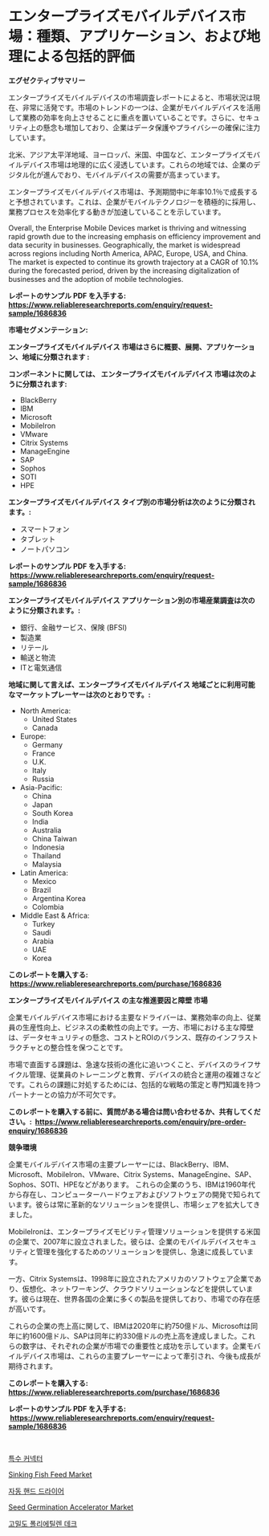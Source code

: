 <p><h1>エンタープライズモバイルデバイス市場：種類、アプリケーション、および地理による包括的評価</h1></p><p><strong>エグゼクティブサマリー</strong></p>
<p><p>エンタープライズモバイルデバイスの市場調査レポートによると、市場状況は現在、非常に活発です。市場のトレンドの一つは、企業がモバイルデバイスを活用して業務の効率を向上させることに重点を置いていることです。さらに、セキュリティ上の懸念も増加しており、企業はデータ保護やプライバシーの確保に注力しています。</p><p>北米、アジア太平洋地域、ヨーロッパ、米国、中国など、エンタープライズモバイルデバイス市場は地理的に広く浸透しています。これらの地域では、企業のデジタル化が進んでおり、モバイルデバイスの需要が高まっています。</p><p>エンタープライズモバイルデバイス市場は、予測期間中に年率10.1％で成長すると予想されています。これは、企業がモバイルテクノロジーを積極的に採用し、業務プロセスを効率化する動きが加速していることを示しています。</p><p>Overall, the Enterprise Mobile Devices market is thriving and witnessing rapid growth due to the increasing emphasis on efficiency improvement and data security in businesses. Geographically, the market is widespread across regions including North America, APAC, Europe, USA, and China. The market is expected to continue its growth trajectory at a CAGR of 10.1% during the forecasted period, driven by the increasing digitalization of businesses and the adoption of mobile technologies.</p></p>
<p><strong>レポートのサンプル PDF を入手する: <a href="https://www.reliableresearchreports.com/enquiry/request-sample/1686836">https://www.reliableresearchreports.com/enquiry/request-sample/1686836</a></strong></p>
<p><strong>市場セグメンテーション:</strong></p>
<p><strong> エンタープライズモバイルデバイス 市場はさらに概要、展開、アプリケーション、地域に分類されます :</strong></p>
<p><strong>コンポーネントに関しては、 エンタープライズモバイルデバイス 市場は次のように分類されます: &nbsp;</strong></p>
<p><ul><li>BlackBerry</li><li>IBM</li><li>Microsoft</li><li>MobileIron</li><li>VMware</li><li>Citrix Systems</li><li>ManageEngine</li><li>SAP</li><li>Sophos</li><li>SOTI</li><li>HPE</li></ul></p>
<p><strong> エンタープライズモバイルデバイス タイプ別の市場分析は次のように分類されます。:</strong></p>
<p><ul><li>スマートフォン</li><li>タブレット</li><li>ノートパソコン</li></ul></p>
<p><strong>レポートのサンプル PDF を入手する: &nbsp;<a href="https://www.reliableresearchreports.com/enquiry/request-sample/1686836">https://www.reliableresearchreports.com/enquiry/request-sample/1686836</a></strong></p>
<p><strong> エンタープライズモバイルデバイス アプリケーション別の市場産業調査は次のように分類されます。:</strong></p>
<p><ul><li>銀行、金融サービス、保険 (BFSI)</li><li>製造業</li><li>リテール</li><li>輸送と物流</li><li>ITと電気通信</li></ul></p>
<p><strong>地域に関して言えば、エンタープライズモバイルデバイス 地域ごとに利用可能なマーケットプレーヤーは次のとおりです。:</strong></p>
<p><ul>
    <li>
        North America:
        <ul>
            <li>United States</li>
            <li>Canada</li>
        </ul>
    </li>
    <li>
        Europe:
        <ul>
            <li>Germany</li>
            <li>France</li>
            <li>U.K.</li>
            <li>Italy</li>
            <li>Russia</li>
        </ul>
    </li>
    <li>
        Asia-Pacific:
        <ul>
            <li>China</li>
            <li>Japan</li>
            <li>South Korea</li>
            <li>India</li>
            <li>Australia</li>
            <li>China Taiwan</li>
            <li>Indonesia</li>
            <li>Thailand</li>
            <li>Malaysia</li>
        </ul>
    </li>
    <li>
        Latin America:
        <ul>
            <li>Mexico</li>
            <li>Brazil</li>
            <li>Argentina Korea</li>
            <li>Colombia</li>
        </ul>
    </li>
    <li>
        Middle East & Africa:
        <ul>
            <li>Turkey</li>
            <li>Saudi</li>
            <li>Arabia</li>
            <li>UAE</li>
            <li>Korea</li>
        </ul>
    </li>
    </ul></p>
<p><strong>このレポートを購入する: &nbsp;<a href="https://www.reliableresearchreports.com/purchase/1686836">https://www.reliableresearchreports.com/purchase/1686836</a></strong></p>
<p><strong>エンタープライズモバイルデバイス の主な推進要因と障壁 市場</strong></p>
<p><p>企業モバイルデバイス市場における主要なドライバーは、業務効率の向上、従業員の生産性向上、ビジネスの柔軟性の向上です。一方、市場における主な障壁は、データセキュリティの懸念、コストとROIのバランス、既存のインフラストラクチャとの整合性を保つことです。</p><p>市場で直面する課題は、急速な技術の進化に追いつくこと、デバイスのライフサイクル管理、従業員のトレーニングと教育、デバイスの統合と運用の複雑さなどです。これらの課題に対処するためには、包括的な戦略の策定と専門知識を持つパートナーとの協力が不可欠です。</p></p>
<p><strong>このレポートを購入する前に、質問がある場合は問い合わせるか、共有してください。:&nbsp; <a href="https://www.reliableresearchreports.com/enquiry/pre-order-enquiry/1686836">https://www.reliableresearchreports.com/enquiry/pre-order-enquiry/1686836</a></strong></p>
<p><strong>競争環境</strong></p>
<p><p>企業モバイルデバイス市場の主要プレーヤーには、BlackBerry、IBM、Microsoft、MobileIron、VMware、Citrix Systems、ManageEngine、SAP、Sophos、SOTI、HPEなどがあります。 これらの企業のうち、IBMは1960年代から存在し、コンピューターハードウェアおよびソフトウェアの開発で知られています。彼らは常に革新的なソリューションを提供し、市場シェアを拡大してきました。</p><p>MobileIronは、エンタープライズモビリティ管理ソリューションを提供する米国の企業で、2007年に設立されました。彼らは、企業のモバイルデバイスセキュリティと管理を強化するためのソリューションを提供し、急速に成長しています。</p><p>一方、Citrix Systemsは、1998年に設立されたアメリカのソフトウェア企業であり、仮想化、ネットワーキング、クラウドソリューションなどを提供しています。彼らは現在、世界各国の企業に多くの製品を提供しており、市場での存在感が高いです。</p><p>これらの企業の売上高に関して、IBMは2020年に約750億ドル、Microsoftは同年に約1600億ドル、SAPは同年に約330億ドルの売上高を達成しました。これらの数字は、それぞれの企業が市場での重要性と成功を示しています。企業モバイルデバイス市場は、これらの主要プレーヤーによって牽引され、今後も成長が期待されます。</p></p>
<p><strong>このレポートを購入する: &nbsp; <a href="https://www.reliableresearchreports.com/purchase/1686836">https://www.reliableresearchreports.com/purchase/1686836</a></strong></p>
<p><strong>レポートのサンプル PDF を入手する: &nbsp;<a href="https://www.reliableresearchreports.com/enquiry/request-sample/1686836">https://www.reliableresearchreports.com/enquiry/request-sample/1686836</a></strong><strong></strong></p>
<p>&nbsp;</p>
<p><p><a href="https://medium.com/@royerdmtyan906778/%EC%A0%84%EB%AC%B8-%EC%BB%A4%EB%84%A5%ED%84%B0-%EC%8B%9C%EC%9E%A5-%EC%A1%B0%EC%82%AC-%EB%B3%B4%EA%B3%A0%EC%84%9C-%EA%B7%B8-%EC%97%AD%EC%82%AC-%EB%B0%8F-2024%EB%85%84%EB%B6%80%ED%84%B0-2031%EB%85%84%EA%B9%8C%EC%A7%80%EC%9D%98-%EC%98%88%EC%B8%A1-28dab1f8b914">특수 커넥터</a></p><p><a href="https://issuu.com/reportprime-2/docs/sinking-fish-feed-market-size-2030.pptx">Sinking Fish Feed Market</a></p><p><a href="https://github.com/OwenHamiytll568745/Market-Research-Report-List-1/blob/main/30559297856.md">자동 핸드 드라이어</a></p><p><a href="https://issuu.com/reportprime-2/docs/seed-germination-accelerator-market-size-2030.pptx">Seed Germination Accelerator Market</a></p><p><a href="https://medium.com/@ethanmorar2011/hdpe-%EB%8D%B0%ED%82%B9-%EC%8B%9C%EC%9E%A5-%EC%A0%84%EB%A7%9D-%EC%82%B0%EC%97%85-%EA%B0%9C%EC%9A%94-%EB%B0%8F-%EC%98%88%EC%B8%A1-2024%EB%85%84%EB%B6%80%ED%84%B0-2031%EB%85%84-dc9af5fbeaf6">고밀도 폴리에틸렌 데크</a></p></p>